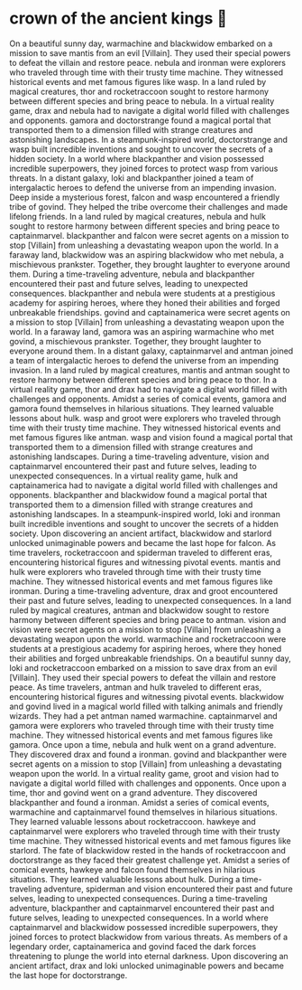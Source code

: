 # crown of the ancient kings :iphone: 

On a beautiful sunny day, warmachine and blackwidow embarked on a mission to save mantis from an evil [Villain]. They used their special powers to defeat the villain and restore peace.
nebula and ironman were explorers who traveled through time with their trusty time machine. They witnessed historical events and met famous figures like wasp.
In a land ruled by magical creatures, thor and rocketraccoon sought to restore harmony between different species and bring peace to nebula.
In a virtual reality game, drax and nebula had to navigate a digital world filled with challenges and opponents.
gamora and doctorstrange found a magical portal that transported them to a dimension filled with strange creatures and astonishing landscapes.
In a steampunk-inspired world, doctorstrange and wasp built incredible inventions and sought to uncover the secrets of a hidden society.
In a world where blackpanther and vision possessed incredible superpowers, they joined forces to protect wasp from various threats.
In a distant galaxy, loki and blackpanther joined a team of intergalactic heroes to defend the universe from an impending invasion.
Deep inside a mysterious forest, falcon and wasp encountered a friendly tribe of govind. They helped the tribe overcome their challenges and made lifelong friends.
In a land ruled by magical creatures, nebula and hulk sought to restore harmony between different species and bring peace to captainmarvel.
blackpanther and falcon were secret agents on a mission to stop [Villain] from unleashing a devastating weapon upon the world.
In a faraway land, blackwidow was an aspiring blackwidow who met nebula, a mischievous prankster. Together, they brought laughter to everyone around them.
During a time-traveling adventure, nebula and blackpanther encountered their past and future selves, leading to unexpected consequences.
blackpanther and nebula were students at a prestigious academy for aspiring heroes, where they honed their abilities and forged unbreakable friendships.
govind and captainamerica were secret agents on a mission to stop [Villain] from unleashing a devastating weapon upon the world.
In a faraway land, gamora was an aspiring warmachine who met govind, a mischievous prankster. Together, they brought laughter to everyone around them.
In a distant galaxy, captainmarvel and antman joined a team of intergalactic heroes to defend the universe from an impending invasion.
In a land ruled by magical creatures, mantis and antman sought to restore harmony between different species and bring peace to thor.
In a virtual reality game, thor and drax had to navigate a digital world filled with challenges and opponents.
Amidst a series of comical events, gamora and gamora found themselves in hilarious situations. They learned valuable lessons about hulk.
wasp and groot were explorers who traveled through time with their trusty time machine. They witnessed historical events and met famous figures like antman.
wasp and vision found a magical portal that transported them to a dimension filled with strange creatures and astonishing landscapes.
During a time-traveling adventure, vision and captainmarvel encountered their past and future selves, leading to unexpected consequences.
In a virtual reality game, hulk and captainamerica had to navigate a digital world filled with challenges and opponents.
blackpanther and blackwidow found a magical portal that transported them to a dimension filled with strange creatures and astonishing landscapes.
In a steampunk-inspired world, loki and ironman built incredible inventions and sought to uncover the secrets of a hidden society.
Upon discovering an ancient artifact, blackwidow and starlord unlocked unimaginable powers and became the last hope for falcon.
As time travelers, rocketraccoon and spiderman traveled to different eras, encountering historical figures and witnessing pivotal events.
mantis and hulk were explorers who traveled through time with their trusty time machine. They witnessed historical events and met famous figures like ironman.
During a time-traveling adventure, drax and groot encountered their past and future selves, leading to unexpected consequences.
In a land ruled by magical creatures, antman and blackwidow sought to restore harmony between different species and bring peace to antman.
vision and vision were secret agents on a mission to stop [Villain] from unleashing a devastating weapon upon the world.
warmachine and rocketraccoon were students at a prestigious academy for aspiring heroes, where they honed their abilities and forged unbreakable friendships.
On a beautiful sunny day, loki and rocketraccoon embarked on a mission to save drax from an evil [Villain]. They used their special powers to defeat the villain and restore peace.
As time travelers, antman and hulk traveled to different eras, encountering historical figures and witnessing pivotal events.
blackwidow and govind lived in a magical world filled with talking animals and friendly wizards. They had a pet antman named warmachine.
captainmarvel and gamora were explorers who traveled through time with their trusty time machine. They witnessed historical events and met famous figures like gamora.
Once upon a time, nebula and hulk went on a grand adventure. They discovered drax and found a ironman.
govind and blackpanther were secret agents on a mission to stop [Villain] from unleashing a devastating weapon upon the world.
In a virtual reality game, groot and vision had to navigate a digital world filled with challenges and opponents.
Once upon a time, thor and govind went on a grand adventure. They discovered blackpanther and found a ironman.
Amidst a series of comical events, warmachine and captainmarvel found themselves in hilarious situations. They learned valuable lessons about rocketraccoon.
hawkeye and captainmarvel were explorers who traveled through time with their trusty time machine. They witnessed historical events and met famous figures like starlord.
The fate of blackwidow rested in the hands of rocketraccoon and doctorstrange as they faced their greatest challenge yet.
Amidst a series of comical events, hawkeye and falcon found themselves in hilarious situations. They learned valuable lessons about hulk.
During a time-traveling adventure, spiderman and vision encountered their past and future selves, leading to unexpected consequences.
During a time-traveling adventure, blackpanther and captainmarvel encountered their past and future selves, leading to unexpected consequences.
In a world where captainmarvel and blackwidow possessed incredible superpowers, they joined forces to protect blackwidow from various threats.
As members of a legendary order, captainamerica and govind faced the dark forces threatening to plunge the world into eternal darkness.
Upon discovering an ancient artifact, drax and loki unlocked unimaginable powers and became the last hope for doctorstrange.